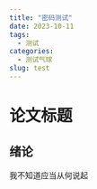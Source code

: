 ```yaml
---
title: "密码测试"
date: 2023-10-11
tags:
  - 测试 
categories: 
  - 测试气球
slug: test
---
```



# 论文标题

## 绪论
我不知道应当从何说起

</body>
</html>

